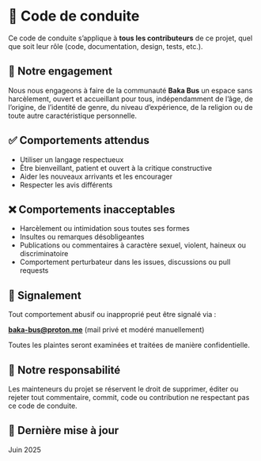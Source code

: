 # 📜 Code de conduite

Ce code de conduite s’applique à **tous les contributeurs** de ce projet, quel que soit leur rôle (code, documentation, design, tests, etc.).

## 🤝 Notre engagement

Nous nous engageons à faire de la communauté **Baka Bus** un espace sans harcèlement, ouvert et accueillant pour tous, indépendamment de l’âge, de l’origine, de l’identité de genre, du niveau d’expérience, de la religion ou de toute autre caractéristique personnelle.

## ✅ Comportements attendus

- Utiliser un langage respectueux
- Être bienveillant, patient et ouvert à la critique constructive
- Aider les nouveaux arrivants et les encourager
- Respecter les avis différents

## ❌ Comportements inacceptables

- Harcèlement ou intimidation sous toutes ses formes
- Insultes ou remarques désobligeantes
- Publications ou commentaires à caractère sexuel, violent, haineux ou discriminatoire
- Comportement perturbateur dans les issues, discussions ou pull requests

## 📩 Signalement

Tout comportement abusif ou inapproprié peut être signalé via :

**baka-bus@proton.me** (mail privé et modéré manuellement)

Toutes les plaintes seront examinées et traitées de manière confidentielle.

## 🙌 Notre responsabilité

Les mainteneurs du projet se réservent le droit de supprimer, éditer ou rejeter tout commentaire, commit, code ou contribution ne respectant pas ce code de conduite.

## 📅 Dernière mise à jour

Juin 2025
